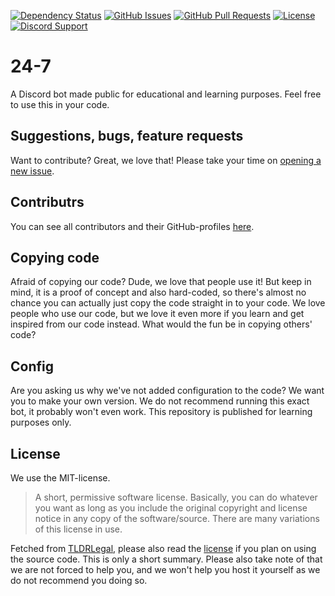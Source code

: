 <!-- [![DeepScan grade](https://deepscan.io/api/teams/5752/projects/7628/branches/80602/badge/grade.svg)](https://deepscan.io/dashboard#view=project&tid=5752&pid=7628&bid=80602) -->
[![Dependency Status](https://david-dm.org/gleeny/24-7.svg)](https://david-dm.org/gleeny/24-7)
[![GitHub Issues](https://img.shields.io/github/issues-raw/gleeny/24-7.svg)](https://github.com/gleeny/24-7/issues)
[![GitHub Pull Requests](https://img.shields.io/github/issues-pr-raw/gleeny/24-7.svg)](https://github.com/gleeny/24-7/pulls)
[![License](https://img.shields.io/github/license/gleeny/24-7.svg)](https://github.com/gleeny/24-7/blob/master/LICENSE)
[![Discord Support](https://img.shields.io/discord/449576301997588490.svg)](https://promise.solutions/support)

# 24-7

A Discord bot made public for educational and learning purposes. Feel free to use this in your code.

## Suggestions, bugs, feature requests

Want to contribute? Great, we love that! Please take your time on [opening a new issue](https://github.com/gleeny/24-7/issues/new).

## Contributrs

You can see all contributors and their GitHub-profiles [here](https://github.com/gleeny/24-7/graphs/contributors).

## Copying code

Afraid of copying our code? Dude, we love that people use it! But keep in mind, it is a proof of concept and also hard-coded, so there's almost no chance you can actually just copy the code straight in to your code. We love people who use our code, but we love it even more if you learn and get inspired from our code instead. What would the fun be in copying others' code?

## Config

Are you asking us why we've not added configuration to the code? We want you to make your own version. We do not recommend running this exact bot, it probably won't even work. This repository is published for learning purposes only.

## License

We use the MIT-license.

> A short, permissive software license. Basically, you can do whatever you want as long as you include the original copyright and license notice in any copy of the software/source. There are many variations of this license in use.

Fetched from [TLDRLegal](https://tldrlegal.com/license/mit-license), please also read the [license](https://github.com/gleeny/24-7/blob/master/LICENSE) if you plan on using the source code. This is only a short summary. Please also take note of that we are not forced to help you, and we won't help you host it yourself as we do not recommend you doing so.